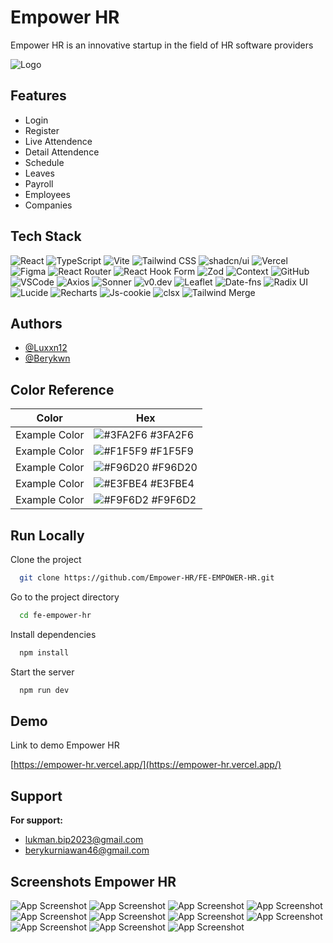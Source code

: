 
# Empower HR

Empower HR is an innovative startup in the field of HR software providers


![Logo](/public/img/Logo.png)


## Features

- Login
- Register
- Live Attendence
- Detail Attendence
- Schedule
- Leaves
- Payroll
- Employees
- Companies


## Tech Stack

![React](https://img.shields.io/badge/React-20232A?style=for-the-badge&logo=react&logoColor=61DAFB)
![TypeScript](https://img.shields.io/badge/TypeScript-3178C6?style=for-the-badge&logo=typescript&logoColor=white)
![Vite](https://img.shields.io/badge/Vite-646CFF?style=for-the-badge&logo=vite&logoColor=white)
![Tailwind CSS](https://img.shields.io/badge/Tailwind_CSS-38B2AC?style=for-the-badge&logo=tailwind-css&logoColor=white)
![shadcn/ui](https://img.shields.io/badge/shadcn/ui-6C63FF?style=for-the-badge&logo=shadcn)
![Vercel](https://img.shields.io/badge/Vercel-000000?style=for-the-badge&logo=vercel&logoColor=white)
![Figma](https://img.shields.io/badge/Figma-F24E1E?style=for-the-badge&logo=figma&logoColor=white)
![React Router](https://img.shields.io/badge/React_Router-CA4245?style=for-the-badge&logo=react-router&logoColor=white)
![React Hook Form](https://img.shields.io/badge/React_Hook_Form-EC5990?style=for-the-badge&logo=react-hook-form&logoColor=white)
![Zod](https://img.shields.io/badge/Zod-4C9A2A?style=for-the-badge&logo=zod&logoColor=white)
![Context](https://img.shields.io/badge/Context-FFCA28?style=for-the-badge&logo=react&logoColor=white)
![GitHub](https://img.shields.io/badge/GitHub-181717?style=for-the-badge&logo=github&logoColor=white)
![VSCode](https://img.shields.io/badge/VSCode-007ACC?style=for-the-badge&logo=visual-studio-code&logoColor=white)
![Axios](https://img.shields.io/badge/Axios-5A29E4?style=for-the-badge&logo=axios&logoColor=white)
![Sonner](https://img.shields.io/badge/Sonner-4E9BCD?style=for-the-badge&logo=sonarcloud&logoColor=white)
![v0.dev](https://img.shields.io/badge/v0.dev-4B32C3?style=for-the-badge&logo=v0&logoColor=white)
![Leaflet](https://img.shields.io/badge/Leaflet-199900?style=for-the-badge&logo=leaflet&logoColor=white)
![Date-fns](https://img.shields.io/badge/Date--fns-3C3C3C?style=for-the-badge&logo=date-fns&logoColor=white)
![Radix UI](https://img.shields.io/badge/Radix_UI-8B5CF6?style=for-the-badge&logo=radixui&logoColor=white)
![Lucide](https://img.shields.io/badge/Lucide-FFC857?style=for-the-badge&logo=lucide)
![Recharts](https://img.shields.io/badge/Recharts-008FF7?style=for-the-badge&logo=recharts&logoColor=white)
![Js-cookie](https://img.shields.io/badge/Js--cookie-3A3A3A?style=for-the-badge&logo=cookie&logoColor=white)
![clsx](https://img.shields.io/badge/clsx-333333?style=for-the-badge&logo=clsx&logoColor=white)
![Tailwind Merge](https://img.shields.io/badge/Tailwind_Merge-6EE7B7?style=for-the-badge&logo=tailwindcss&logoColor=white)


## Authors

- [@Luxxn12](https://www.github.com/Luxxn12)
- [@Berykwn](https://github.com/Berykwn)

## Color Reference

| Color             | Hex                                                                |
| ----------------- | ------------------------------------------------------------------ |
| Example Color | ![#3FA2F6](https://via.placeholder.com/10/3FA2F6?text=+) #3FA2F6 |
| Example Color | ![#F1F5F9](https://via.placeholder.com/10/F1F5F9?text=+) #F1F5F9 |
| Example Color | ![#F96D20](https://via.placeholder.com/10/F96D20?text=+) #F96D20 |
| Example Color | ![#E3FBE4](https://via.placeholder.com/10/E3FBE4?text=+) #E3FBE4 |
| Example Color | ![#F9F6D2](https://via.placeholder.com/10/F9F6D2?text=+) #F9F6D2 |


## Run Locally

Clone the project

```bash
  git clone https://github.com/Empower-HR/FE-EMPOWER-HR.git
```

Go to the project directory

```bash
  cd fe-empower-hr
```

Install dependencies

```bash
  npm install
```

Start the server

```bash
  npm run dev
```


## Demo

Link to demo Empower HR

[https://empower-hr.vercel.app/](https://empower-hr.vercel.app/)
## Support

**For support:** 
- lukman.bip2023@gmail.com 
- berykurniawan46@gmail.com


## Screenshots Empower HR

![App Screenshot](/public/img/1.png)
![App Screenshot](/public/img/2.png)
![App Screenshot](/public/img/3.png)
![App Screenshot](/public/img/4.png)
![App Screenshot](/public/img/5.png)
![App Screenshot](/public/img/6.png)
![App Screenshot](/public/img/7.png)
![App Screenshot](/public/img/8.png)
![App Screenshot](/public/img/9.png)
![App Screenshot](/public/img/10.png)
![App Screenshot](/public/img/11.png)

